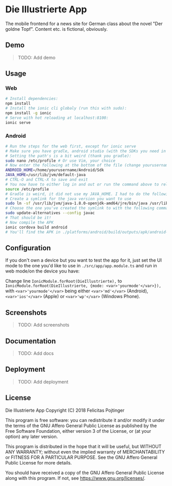 # Die Illustrierte App

The mobile frontend for a news site for German class about the novel "Der goldne Topf". Content etc. is fictional, obviously.

## Demo

> TODO: Add demo

## Usage

### Web

```bash
# Install dependencies:
npm install
# Install the ionic cli globaly (run this with sudo):
npm install -g ionic
# Serve with hot reloading at localhost:8100:
ionic serve
```

### Android

```bash
# Run the steps for the web first, except for ionic serve
# Make sure you have gradle, android studio (with the SDKs you need in ~/Android/Sdk) and java installed
# Setting the path's is a bit weird (thank you gradle):
sudo nano /etc/profile # Or use Vim, your choice
# Now enter the following at the bottom of the file (change yourusername to your username, obviously):
ANDROID_HOME=/home/yourusername/Android/Sdk
JAVA_HOME=/usr/lib/jvm/default-java
# CTRL-O and CTRL-X to save and exit
# You now have to either log in and out or run the command above to reload the variables
source /etc/profile
# Gradle is weird, it did not use my JAVA_HOME. I had to do the following:
# Create a symlink for the java version you want to use
sudo ln -sf /usr/lib/jvm/java-1.8.0-openjdk-amd64/jre/bin/java /usr/lib/jvm/default-java
# Choose the one you've created the symlink to with the following command (on Ubuntu/Debian) (remember, arrays start at 0, just like this selection dialog)
sudo update-alternatives --config javac
# That should be it!
# Now compile the APK
ionic cordova build android
# You'll find the APK in ./platforms/android/build/outputs/apk/android-debug.apk
```

## Configuration

If you don't own a device but you want to test the app for it, just set the UI mode to the one you'd like to use in `./src/app/app.module.ts` and run in web mode/on the device you have:

Change line `IonicModule.forRoot(DieIllustrierte),` to `IonicModule.forRoot(DieIllustrierte, {mode: <var>'yourmode'</var>}),` with `<var>'yourmode'</var>` being either `<var>'md'</var>` (Android), `<var>'ios'</var>` (Apple) or `<var>'wp'</var>` (Windows Phone).

## Screenshots

> TODO: Add screenshots

## Documentation

> TODO: Add docs

## Deployment

> TODO: Add deployment

## License

Die Illustrierte App
Copyright (C) 2018 Felicitas Pojtinger

This program is free software: you can redistribute it and/or modify it under the terms of the GNU Affero General Public License as published by the Free Software Foundation, either version 3 of the License, or (at your option) any later version.

This program is distributed in the hope that it will be useful, but WITHOUT ANY WARRANTY; without even the implied warranty of MERCHANTABILITY or FITNESS FOR A PARTICULAR PURPOSE. See the GNU Affero General Public License for more details.

You should have received a copy of the GNU Affero General Public License along with this program. If not, see <https://www.gnu.org/licenses/>.
